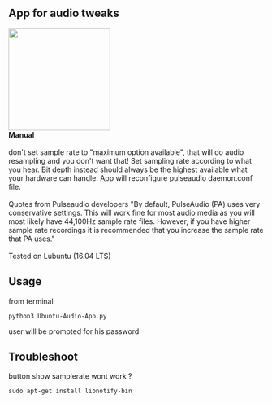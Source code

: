 ﻿## App for audio tweaks
<img src="https://drive.google.com/uc?id=1uHj9NVVXV8XsdvtcsAnOdiv8MxiheALA" width="auto" height="200"/>
<br>
 <strong>Manual</strong>
<br>
<br>
don't set sample rate to "maximum option available", that will do audio resampling and you don't want that! Set sampling rate according to what you hear. Bit depth instead should always be the highest available what your hardware can handle. App will reconfigure pulseaudio daemon.conf file.
<br>
<br>
Quotes from Pulseaudio developers "By default, PulseAudio (PA) uses very conservative settings. This will work fine for most audio media as you will most likely have 44,100Hz sample rate files. However, if you have higher sample rate recordings it is recommended that you increase the sample rate that PA uses."
<br>
<br>
Tested on Lubuntu (16.04 LTS)
<br>

## Usage

from terminal
```
python3 Ubuntu-Audio-App.py
```

user will be prompted for his password

## Troubleshoot

button show samplerate wont work ?

```
sudo apt-get install libnotify-bin
```
